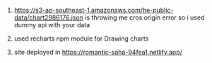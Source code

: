 1. https://s3-ap-southeast-1.amazonaws.com/he-public-data/chart2986176.json is throwing me cros origin error so i used dummy api with your data

2. used recharts npm module for Drawing charts

3. site deployed in https://romantic-saha-94fea1.netlify.app/
